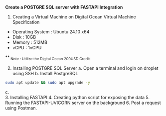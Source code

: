 **Create a POSTGRE SQL server with FASTAPI Integration**

1.	Creating a Virtual Machine on Digital Ocean
Virtual Machine Specification
-	Operating System : Ubuntu 24.10 x64
-	Disk : 10GB
-	Memory : 512MB
-	vCPU : 1vCPU
  
**<sub> Note : Utilize the Digital Ocean 200USD Credit </sub>

2.	Installing POSTGRE SQL Server 
a.	Open a terminal and login on droplet using SSH
b.	Install PostgreSQL

```bash
sudo apt update && sudo apt upgrade -y
```
c.	
3.	Installing FASTAPI
4.	Creating python script for exposing the data
5.	Running the FASTAPI-UVICORN server on the background
6.	Post a request using Postman.
